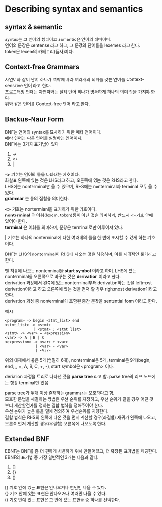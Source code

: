 # Describing syntax and semantics

## syntax & semantic
syntax는 그 언어의 형태이고 semantic은 언어의 의미이다.  
언어의 문장은 sentense 라고 하고, 그 문장의 단어들을 lexemes 라고 한다.  
token은 lexem의 카테고리(품사)이다.  

## Context-free Grammars
자연어와 같이 단어 하나가 맥락에 따라 여러개의 의미를 갖는 언어를 Context-sensitive 언어 라고 한다.  
프로그래밍 언어는 자연어와는 달리 단어 하나가 명확하게 하나의 의미 만을 가져야 한다.  
위와 같은 언어를 Context-free 언어 라고 한다.  

## Backus-Naur Form
BNF는 언어의 syntax를 묘사하기 위한 메타 언어이다.  
메타 언어는 다른 언어를 설명하는 언어이다.  
BNF에는 3가지 표기법이 있다
1. ->
2. <>
3. |

__->__ 기호는 언어의 룰을 나타내는 기호이다.  
화살표 왼쪽에 있는 것은 LHS라고 하고, 오른쪽에 있는 것은 RHS라고 한다.  
LHS에는 nonterminal만 올 수 있으며, RHS에는 nonterminal과 terminal 모두 올 수 있다.  
__grammar__ 는 룰의 집합을 의미한다.  

__<>__ 기호는 nontermianl을 표기하기 위한 기호이다.  
__nonterminal__ 은 어휘(lexem, token)등이 아닌 것을 의미하며, 반드시 <>기호 안에 있어야 한다.  
__terminal__ 은 어휘를 의미하며, 문장은 terminal로만 이루어져 있다.  

__|__ 기호는 하나의 nonterminal에 대한 여러개의 룰을 한 번에 표시할 수 있게 하는 기호이다.  

BNF는 LHS의 nonterminal이 RHS에 나오는 것을 허용하며, 이를 재귀적인 룰이라고 한다.  

맨 처음에 나오는 nonterminal을 __start symbol__ 이라고 하며, LHS에 있는 nonterminal을 오른쪽으로 바꾸는 것은 __derivation__ 이라고 한다.  
derivation 과정에서 왼쪽에 있는 nonterminal부터 derivation하는 것을 leftmost derivation이라고 하고 오른쪽에 있는 것을 먼저 할 경우 rightmost derivation이라고 한다.  
derivation 과정 중 nonterminal이 포함된 중간 문장을 sentential form 이라고 한다.  

예시
```
<program> -> begin <stmt_list> end
<stmt_list> -> <stmt>
             | <stmt> ; <stmt_list>
<stmt> -> <var> = <expression>
<var> -> A | B | C
<expression> -> <var> + <var>
              | <var> - <var>
              | <Var>
```
위의 예제에서 룰은 5개(엄밀히 6개), nonterminal은 5개, terminal은 9개(begin, end, ;, =, A, B, C, +, -), start symbol은 \<program\> 이다. 


deriation 과정을 트리로 나타낸 것을 __parse tree__ 라고 함. 
parse tree의 리프 노드에는 항상 terminal만 있음.  

parse tree가 두개 이상 존재하는 grammar는 모호하다고 함.  
모호한 문법을 해결하는 방법은 우선 순위를 지정하고, 우선 순위가 같을 경우 어떤 것 부터 계산할건지를 정하는 결합 법칙을 정해주어야 한다.  
우선 순위가 높은 룰을 밑에 정의하여 우선순위를 지정한다.  
결합 법칙은 RHS의 왼쪽에 나온 것을 먼저 계산할 경우(좌결합) 재귀가 왼쪽에 나오고, 오른쪽 먼저 계산할 경우(우결합) 오른쪽에 나오도록 한다.  

## Extended BNF
EBNF는 BNF를 좀 더 편하게 사용하기 위해 만들어졌고, 더 확장된 표기법을 제공한다.  
EBNF의 표기법 중 가장 일반적인 3개는 다음과 같다.
1. []
2. {}
3. ()

[] 기호 안예 있는 표현은 안나오거나 한번만 나올 수 있다.  
{} 기호 안예 있는 표현은 안나오거나 여러먼 나올 수 있다.  
() 기호 안예 있는 표현은 그 안에 있는 표현들 중 하나를 선택한다.  





